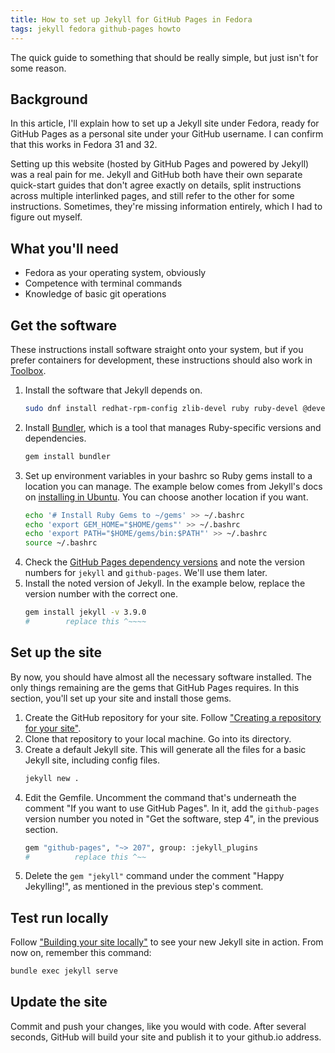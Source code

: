 ```yaml
---
title: How to set up Jekyll for GitHub Pages in Fedora
tags: jekyll fedora github-pages howto
---
```


The quick guide to something that should be really simple, but just isn't for some reason.
<!--more-->

## Background
In this article, I'll explain how to set up a Jekyll site under Fedora, ready for GitHub Pages as a personal site under your GitHub username. I can confirm that this works in Fedora 31 and 32.

Setting up this website (hosted by GitHub Pages and powered by Jekyll) was a real pain for me. Jekyll and GitHub both have their own separate quick-start guides that don't agree exactly on details, split instructions across multiple interlinked pages, and still refer to the other for some instructions. Sometimes, they're missing information entirely, which I had to figure out myself.

## What you'll need
* Fedora as your operating system, obviously
* Competence with terminal commands
* Knowledge of basic git operations

## Get the software
These instructions install software straight onto your system, but if you prefer containers for development, these instructions should also work in [Toolbox](https://github.com/containers/toolbox).

1. Install the software that Jekyll depends on.
    ```bash
    sudo dnf install redhat-rpm-config zlib-devel ruby ruby-devel @development-tools
    ```
2. Install [Bundler](https://bundler.io/), which is a tool that manages Ruby-specific versions and dependencies.
    ```bash
    gem install bundler
    ```
3. Set up environment variables in your bashrc so Ruby gems install to a location you can manage. The example below comes from Jekyll's docs on [installing in Ubuntu](https://jekyllrb.com/docs/installation/ubuntu/). You can choose another location if you want.
    ```bash
    echo '# Install Ruby Gems to ~/gems' >> ~/.bashrc
    echo 'export GEM_HOME="$HOME/gems"' >> ~/.bashrc
    echo 'export PATH="$HOME/gems/bin:$PATH"' >> ~/.bashrc
    source ~/.bashrc
    ```
4. Check the [GitHub Pages dependency versions](https://pages.github.com/versions/) and note the version numbers for `jekyll` and `github-pages`. We'll use them later.
5. Install the noted version of Jekyll. In the example below, replace the version number with the correct one.
    ```bash
    gem install jekyll -v 3.9.0
    #        replace this ^~~~~
    ```
## Set up the site
By now, you should have almost all the necessary software installed. The only things remaining are the gems that GitHub Pages requires. In this section, you'll set up your site and install those gems.

1. Create the GitHub repository for your site. Follow ["Creating a repository for your site"](https://docs.github.com/en/github/working-with-github-pages/creating-a-github-pages-site-with-jekyll#creating-a-repository-for-your-site).
2. Clone that repository to your local machine. Go into its directory.
3. Create a default Jekyll site. This will generate all the files for a basic Jekyll site, including config files.
    ```bash
    jekyll new .
    ```
4. Edit the Gemfile. Uncomment the command that's underneath the comment "If you want to use GitHub Pages". In it, add the `github-pages` version number you noted in "Get the software, step 4", in the previous section.
    ```bash
    gem "github-pages", "~> 207", group: :jekyll_plugins
    #          replace this ^~~
    ```
5. Delete the `gem "jekyll"` command under the comment "Happy Jekylling!", as mentioned in the previous step's comment.

## Test run locally
Follow ["Building your site locally"](https://docs.github.com/en/github/working-with-github-pages/testing-your-github-pages-site-locally-with-jekyll#building-your-site-locally) to see your new Jekyll site in action. From now on, remember this command:
```bash
bundle exec jekyll serve
```

## Update the site
Commit and push your changes, like you would with code. After several seconds, GitHub will build your site and publish it to your github.io address.

